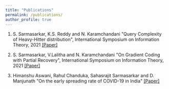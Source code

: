 ```yaml
---
title: "Publications"
permalink: /publications/
author_profile: true
---
```


1. S. Sarmasarkar, K.S. Reddy and N. Karamchandani  "Query Complexity of Heavy-Hitter distribution", International Symposium on Information Theory, 2021 [[Paper]](https://arxiv.org/abs/2005.14425)

2. S. Sarmasarkar, V.Lalitha and N. Karamchandani "On Gradient Coding with Partial Recovery", International Symposium on Information Theory, 2021 [[Paper]](https://arxiv.org/abs/2102.10163)

3. Himanshu Aswani, Rahul Chanduka, Sahasrajit Sarmasarkar and D. Manjunath "On the early spreading rate of COVID-19 in India" [[Paper]](https://www.researchgate.net/publication/340898213_On_the_early_spreading_rate_of_COVID-19_in_India)

<!---
1. Vivek Borkar, Karan Chadha,  "A  reinforcement  learning  algorithm  for restless bandits", Indian Control Conference, 2018. \[[Link](https://ieeexplore.ieee.org/abstract/document/8307959)\]

2. Karan N Chadha, Ankur A Kulkarni,  "On independent Cliques and Linear Complementarity Problems", submitted to Mathematics of Operations Research.\[[Link](https://arxiv.org/abs/1811.09798)\]

3. Karan N Chadha, Ankur A Kulkarni,  "Effort Maximizing Play in Strategic Interaction on Networks", in preparation, Journal of Mathematical Economics.\[[Link](https://kc1729.github.io/files/aggeffort.pdf)\]
-->

